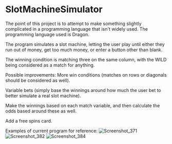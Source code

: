 # SlotMachineSimulator
The point of this project is to attempt to make something slightly complicated in a programming language that isn't widely used.
The programming language used is Dragon.

The program simulates a slot machine, letting the user play until either they run out of money, get too much money, or enter a button other than blank.

The winning condition is matching three on the same column, with the WILD being considered as a match for anything.

Possible improvements:
 More win conditions (matches on rows or diagonals should be considered as well).
 
 Variable bets (simply base the winnings around how much the user bet to better simulate a real slot machine).
 
 Make the winnings based on each match variable, and then calculate the odds based around these as well.
 
 Add a free spins card.
 
 Examples of current program for reference:
 ![Screenshot_371](https://user-images.githubusercontent.com/24497097/209576957-bab04e2d-e7fa-452e-a313-c2e616622a27.png)
 ![Screenshot_382](https://user-images.githubusercontent.com/24497097/209577019-5c3eb252-351c-4667-b24d-e65d7049fc97.png)
 ![Screenshot_384](https://user-images.githubusercontent.com/24497097/209577029-ed95f154-bf06-4cf2-9efe-1dbef7f73d9f.png)
